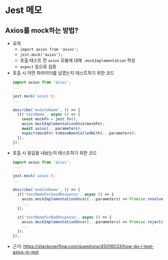 # Jest 메모

## Axios를 mock하는 방법?
- 요약
  - `import axios from 'axios';`
  - `jest.mock('axios');`
  - 호출 테스트 전 `axios` 모듈에 대해 `.mockImplementation` 작성
  - `expect` 등으로 검증
- 호출 시 어떤 파라미터를 넘겼는지 테스트하기 위한 코드
  ```TypeScript
  import axios from 'axios';
  ...

  jest.mock('axios');
  ...

  describe('moduleName', () => {
    it('testName', async () => {
      const mockFn = jest.fn();
      axios.mockImplementationOnce(mockFn);
      await axios(...parameters);
      expect(mockFn).toHaveBeenCalledWith(...parameters);
    });
  });
  ```
- 호출 시 응답을 내놨는지 테스트하기 위한 코드
  ```TypeScript
  import axios from 'axios';
  ...

  jest.mock('axios');
  ...

  describe('moduleName', () => {
    it('testNameForGoodResponse', async () => {
      axios.mockImplementationOnce((...parameters) => Promise.resolve({ data: {...} }));
      ...
    });

    it('testNameForBadResponse', async () => {
      axios.mockImplementationOnce((...parameters) => Promise.reject({ data: {...} }));
      ...
    });
  });
  ```
- 근거: https://stackoverflow.com/questions/45016033/how-do-i-test-axios-in-jest
